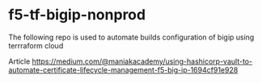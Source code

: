 # f5-tf-bigip-nonprod
The following repo is used to automate builds configuration of bigip using terrraform cloud

Article https://medium.com/@maniakacademy/using-hashicorp-vault-to-automate-certificate-lifecycle-management-f5-big-ip-1694cf91e928